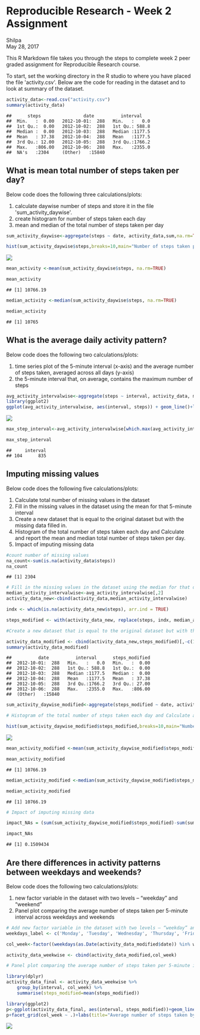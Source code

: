 # Reproducible Research - Week 2 Assignment
Shilpa  
May 28, 2017  

This R Markdown file takes you through the steps to complete week 2 peer graded assignment for Reproducible Research course.

To start, set the working directory in the R studio to where you have placed the file 'activity.csv'. Below are the code for reading in the dataset and to look at summary of the dataset. 


```r
activity_data<-read.csv("activity.csv")
summary(activity_data)
```

```
##      steps                date          interval     
##  Min.   :  0.00   2012-10-01:  288   Min.   :   0.0  
##  1st Qu.:  0.00   2012-10-02:  288   1st Qu.: 588.8  
##  Median :  0.00   2012-10-03:  288   Median :1177.5  
##  Mean   : 37.38   2012-10-04:  288   Mean   :1177.5  
##  3rd Qu.: 12.00   2012-10-05:  288   3rd Qu.:1766.2  
##  Max.   :806.00   2012-10-06:  288   Max.   :2355.0  
##  NA's   :2304     (Other)   :15840
```

## What is mean total number of steps taken per day?

Below code does the following three calculations/plots:  
1. calculate daywise number of steps and store it in the file 'sum_activity_daywise'.  
2. create histogram for number of steps taken each day   
3. mean and median of the total number of steps taken per day  


```r
sum_activity_daywise<-aggregate(steps ~ date, activity_data,sum,na.rm=TRUE)

hist(sum_activity_daywise$steps,breaks=10,main="Number of steps taken per day",xlab="# of steps")
```

![](PA1_template_files/figure-html/unnamed-chunk-2-1.png)<!-- -->

```r
mean_activity <-mean(sum_activity_daywise$steps, na.rm=TRUE)

mean_activity
```

```
## [1] 10766.19
```

```r
median_activity <-median(sum_activity_daywise$steps, na.rm=TRUE)

median_activity
```

```
## [1] 10765
```
## What is the average daily activity pattern?

Below code does the following two calculations/plots:  
1. time series plot of the 5-minute interval (x-axis) and the average number of steps taken, averaged across all days (y-axis)  
2. the 5-minute interval that, on average, contains the maximum number of steps   


```r
avg_activity_intervalwise<-aggregate(steps ~ interval, activity_data, mean,na.rm=TRUE)
library(ggplot2)
ggplot(avg_activity_intervalwise, aes(interval, steps)) + geom_line()+labs(title="Average number of steps taken by interval")
```

![](PA1_template_files/figure-html/unnamed-chunk-3-1.png)<!-- -->

```r
max_step_interval<-avg_activity_intervalwise[which.max(avg_activity_intervalwise[,2]),][1]

max_step_interval
```

```
##     interval
## 104      835
```

## Imputing missing values

Below code does the following five calculations/plots:  

1. Calculate total number of missing values in the dataset 
2. Fill in the missing values in the dataset using the mean for that 5-minute interval
3. Create a new dataset that is equal to the original dataset but with the missing data filled in.
4. Histogram of the total number of steps taken each day and Calculate and report the mean and median total number of steps taken per day. 
5. Impact of imputing missing data


```r
#count number of missing values  
na_count<-sum(is.na(activity_data$steps))
na_count
```

```
## [1] 2304
```

```r
# Fill in the missing values in the dataset using the median for that day  
median_activity_intervalwise<-avg_activity_intervalwise[,2]
activity_data_new<-cbind(activity_data,median_activity_intervalwise)

indx <- which(is.na(activity_data_new$steps), arr.ind = TRUE)

steps_modified <- with(activity_data_new, replace(steps, indx, median_activity_intervalwise))

#Create a new dataset that is equal to the original dataset but with the missing data filled in  

activity_data_modified <- cbind(activity_data_new,steps_modified)[,-c(1,4)]
summary(activity_data_modified)
```

```
##          date          interval      steps_modified  
##  2012-10-01:  288   Min.   :   0.0   Min.   :  0.00  
##  2012-10-02:  288   1st Qu.: 588.8   1st Qu.:  0.00  
##  2012-10-03:  288   Median :1177.5   Median :  0.00  
##  2012-10-04:  288   Mean   :1177.5   Mean   : 37.38  
##  2012-10-05:  288   3rd Qu.:1766.2   3rd Qu.: 27.00  
##  2012-10-06:  288   Max.   :2355.0   Max.   :806.00  
##  (Other)   :15840
```

```r
sum_activity_daywise_modified<-aggregate(steps_modified ~ date, activity_data_modified,sum,na.rm=TRUE)

# Histogram of the total number of steps taken each day and Calculate and report the mean and median total number of steps taken per day   

hist(sum_activity_daywise_modified$steps_modified,breaks=10,main="Number of steps taken per day",xlab="# of steps")
```

![](PA1_template_files/figure-html/unnamed-chunk-4-1.png)<!-- -->

```r
mean_activity_modified <-mean(sum_activity_daywise_modified$steps_modified)

mean_activity_modified
```

```
## [1] 10766.19
```

```r
median_activity_modified <-median(sum_activity_daywise_modified$steps_modified)

median_activity_modified
```

```
## [1] 10766.19
```

```r
# Impact of imputing missing data  

impact_NAs = (sum(sum_activity_daywise_modified$steps_modified)-sum(sum_activity_daywise$steps))/sum(sum_activity_daywise$steps)

impact_NAs
```

```
## [1] 0.1509434
```

## Are there differences in activity patterns between weekdays and weekends?

Below code does the following two calculations/plots:  

1. new factor variable in the dataset with two levels – “weekday” and “weekend” 
2. Panel plot comparing the average number of steps taken per 5-minute interval across weekdays and weekends


```r
# Add new factor variable in the dataset with two levels – “weekday” and “weekend”   
weekdays_label <- c('Monday', 'Tuesday', 'Wednesday', 'Thursday', 'Friday')

col_week<-factor((weekdays(as.Date(activity_data_modified$date)) %in% weekdays_label), levels=c(FALSE, TRUE), labels=c('weekend', 'weekday'))

activity_data_weekwise <- cbind(activity_data_modified,col_week)

# Panel plot comparing the average number of steps taken per 5-minute interval across weekdays and weekends  

library(dplyr)
activity_data_final <- activity_data_weekwise %>%
    group_by(interval, col_week) %>% 
    summarise(steps_modified=mean(steps_modified))

library(ggplot2)
p<-ggplot(activity_data_final, aes(interval, steps_modified))+geom_line() 
p+facet_grid(col_week ~ .)+labs(title="Average number of steps taken by interval",x="number of steps")
```

![](PA1_template_files/figure-html/unnamed-chunk-5-1.png)<!-- -->
